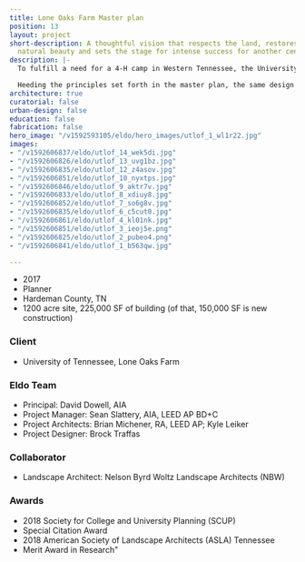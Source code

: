 ```yaml
---
title: Lone Oaks Farm Master plan
position: 13
layout: project
short-description: A thoughtful vision that respects the land, restores it to its
  natural beauty and sets the stage for intense success for another century.
description: |-
  To fulfill a need for a 4-H camp in Western Tennessee, the University of Tennessee acquired the 1,200-acre Lone Oaks Farm in Middleton, Tennessee. The client commissioned a multi-disciplinary design team to develop a master plan that would incorporate the new camp into the rich tapestry of woodlands, open pasture, lakes, and streams of the farm.

  Heeding the principles set forth in the master plan, the same design team is working on the first phases of development (now under construction and in schematic design, respectively) at the farm, taking cues from existing agrarian structures, all while adopting updated performance standards to provide contemporary, durable facilities. Each new structure shares a kit of parts and language of detailing, but is unique in its integration to the local ecology.
architecture: true
curatorial: false
urban-design: false
education: false
fabrication: false
hero_image: "/v1592593105/eldo/hero_images/utlof_1_wl1r22.jpg"
images:
- "/v1592606837/eldo/utlof_14_wek5di.jpg"
- "/v1592606826/eldo/utlof_13_uvg1bz.jpg"
- "/v1592606835/eldo/utlof_12_z4asov.jpg"
- "/v1592606851/eldo/utlof_10_nyxtps.jpg"
- "/v1592606846/eldo/utlof_9_aktr7v.jpg"
- "/v1592606833/eldo/utlof_8_xdiuy8.jpg"
- "/v1592606852/eldo/utlof_7_so6g8v.jpg"
- "/v1592606835/eldo/utlof_6_c5cut0.jpg"
- "/v1592606861/eldo/utlof_4_kl01nk.jpg"
- "/v1592606851/eldo/utlof_3_ieoj5e.png"
- "/v1592606825/eldo/utlof_2_pubeo4.png"
- "/v1592606841/eldo/utlof_1_b563qw.jpg"

---
```

- 2017
- Planner
- Hardeman County, TN
- 1200 acre site, 225,000 SF of building (of that, 150,000 SF is new construction)

### Client
- University of Tennessee, Lone Oaks Farm

### Eldo Team
- Principal: David Dowell, AIA
- Project Manager: Sean Slattery, AIA, LEED AP BD+C
- Project Architects: Brian Michener, RA, LEED AP; Kyle Leiker
- Project Designer: Brock Traffas

### Collaborator
- Landscape Architect: Nelson Byrd Woltz Landscape Architects (NBW)

### Awards
- 2018 Society for College and University Planning (SCUP) 
- Special Citation Award
- 2018 American Society of Landscape Architects (ASLA) Tennessee 
- Merit Award in Research"